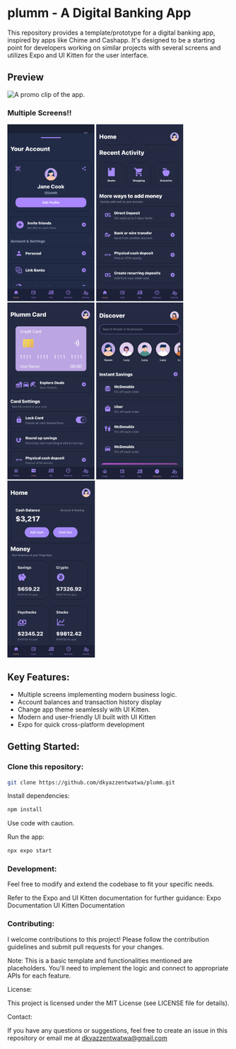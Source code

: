 # plumm - A Digital Banking App

This repository provides a template/prototype for a digital banking app, inspired by apps like Chime and Cashapp. It's designed to be a starting point for developers working on similar projects with several screens and utilizes Expo and UI Kitten for the user interface.

## Preview
![A promo clip of the app.](promoclip.GIF)
### Multiple Screens!!
<img src="promo1.jpg" alt="A promo image of one of the app screens." height="400">
<img src="promo2.jpg" alt="A promo image of one of the app screens." height="400">
<img src="promo3.jpg" alt="A promo image of one of the app screens." height="400">
<img src="promo4.jpg" alt="A promo image of one of the app screens." height="400">
<img src="promo5.jpg" alt="A promo image of one of the app screens." height="400">

## Key Features:
- Multiple screens implementing modern business logic.
- Account balances and transaction history display
- Change app theme seamlessly with UI Kitten.
- Modern and user-friendly UI built with UI Kitten
- Expo for quick cross-platform development

## Getting Started:

### Clone this repository:

```bash
git clone https://github.com/dkyazzentwatwa/plumm.git
```

Install dependencies:
```javascript
npm install
```
Use code with caution.

Run the app:
```javascript
npx expo start
```
### Development:

Feel free to modify and extend the codebase to fit your specific needs.

Refer to the Expo and UI Kitten documentation for further guidance:
Expo Documentation
UI Kitten Documentation

### Contributing:

I welcome contributions to this project! Please follow the contribution guidelines and submit pull requests for your changes.

Note: This is a basic template and functionalities mentioned are placeholders. You'll need to implement the logic and connect to appropriate APIs for each feature.

License:

This project is licensed under the MIT License (see LICENSE file for details).

Contact:

If you have any questions or suggestions, feel free to create an issue in this repository or email me at dkyazzentwatwa@gmail.com
